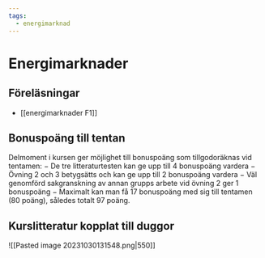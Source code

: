 ```yaml
---
tags:
  - energimarknad
---
```

# Energimarknader

## Föreläsningar
- [[energimarknader F1]]


## Bonuspoäng till tentan
Delmoment i kursen ger möjlighet till bonuspoäng som tillgodoräknas vid tentamen: 
− De tre litteraturtesten kan ge upp till 4 bonuspoäng vardera 
− Övning 2 och 3 betygsätts och kan ge upp till 2 bonuspoäng vardera 
− Väl genomförd sakgranskning av annan grupps arbete vid övning 2 ger 1 bonuspoäng 
− Maximalt kan man få 17 bonuspoäng med sig till tentamen (80 poäng), således totalt 97 poäng.

## Kurslitteratur kopplat till duggor
![[Pasted image 20231030131548.png|550]]